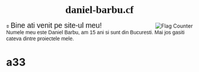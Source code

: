 # <center style="font-family:'Cooper Black'">daniel-barbu.cf</center>

<a href="https://info.flagcounter.com/b59h"><img src="https://s05.flagcounter.com/count/b59h/bg_FFFFFF/txt_000000/border_CCCCCC/columns_1/maxflags_5/viewers_0/labels_1/pageviews_0/flags_0/percent_0/" alt="Flag Counter" border="0" align="right"></a>


<span style="line-height:0; font-family:'Lucida Sans Unicode','Lucida Grande',sans-serif"><img src="/favicon.png?" style="width:1.6%;"> <span style="font-size:140%;">Bine ati venit pe site-ul meu!</span>  
Numele meu este Daniel Barbu, am 15 ani si sunt din Bucuresti. Mai jos gasiti cateva dintre proiectele mele.</span><h1/>

a33

<script>var link=document.createElement("link"); link.rel="icon"; link.href="/favicon.png?"; document.getElementsByTagName("head")[0].appendChild(link);</script>
